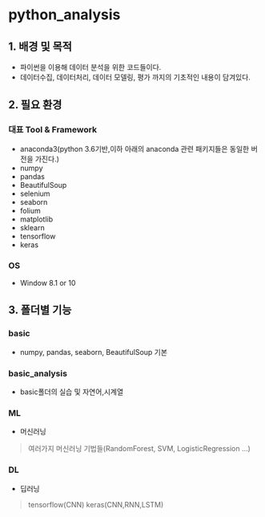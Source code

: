 # python_analysis
## 1. 배경 및 목적 
- 파이썬을 이용해 데이터 분석을 위한 코드들이다.
- 데이터수집, 데이터처리, 데이터 모델링, 평가 까지의 기초적인 내용이 담겨있다.


## 2. 필요 환경
### 대표 Tool & Framework
- anaconda3(python 3.6기반,이하 아래의 anaconda 관련 패키지들은 동일한 버전을 가진다.)
- numpy  
- pandas  
- BeautifulSoup  
- selenium  
- seaborn  
- folium
- matplotlib  
- sklearn  
- tensorflow   
- keras 

### OS
- Window 8.1 or 10


## 3. 폴더별 기능 
### basic
- numpy, pandas, seaborn, BeautifulSoup 기본

### basic_analysis
- basic폴더의 실습 및 자연어,시계열

### ML 
- 머신러닝 
> 여러가지 머신러닝 기법들(RandomForest, SVM, LogisticRegression ...)
### DL 
- 딥러닝
> tensorflow(CNN)
> keras(CNN,RNN,LSTM)
